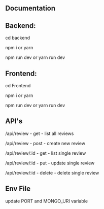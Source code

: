 ## Documentation

## Backend:

cd backend

npm i or yarn

npm run dev or yarn run dev

## Frontend:

cd Frontend

npm i or yarn

npm run dev or yarn run dev

## API's

/api/review - get - list all reviews

/api/review - post - create new review

/api/review/:id - get - list single review

/api/review/:id - put - update single review

/api/review/:id - delete - delete single review

## Env File

update PORT and MONGO_URI variable
